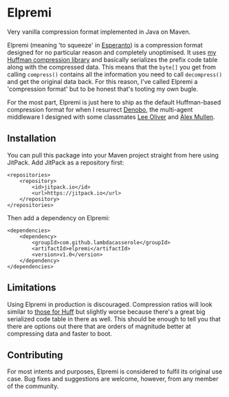 # Elpremi
Very vanilla compression format implemented in Java on Maven.

Elpremi (meaning 'to squeeze' in [Esperanto](https://en.wikipedia.org/wiki/Esperanto)) is a compression format designed for no particular reason and completely unoptimised. It uses [my Huffman compression library](https://github.com/lambdacasserole/huff) and basically serializes the prefix code table along with the compressed data. This means that the `byte[]` you get from calling `compress()` contains all the information you need to call `decompress()` and get the original data back. For this reason, I've called Elpremi a 'compression format' but to be honest that's tooting my own bugle.

For the most part, Elpremi is just here to ship as the default Huffman-based compression format for when I resurrect [Denobo](https://github.com/lambdacasserole/denobo), the multi-agent middleware I designed with some classmates [Lee Oliver](https://github.com/Odyssic) and [Alex Mullen](https://github.com/AlexMullen).

## Installation
You can pull this package into your Maven project straight from here using JitPack. Add JitPack as a repository first:

```
<repositories>
    <repository>
        <id>jitpack.io</id>
        <url>https://jitpack.io</url>
    </repository>
</repositories>
```

Then add a dependency on Elpremi:

```
<dependencies>
    <dependency>
        <groupId>com.github.lambdacasserole</groupId>
        <artifactId>elpremi</artifactId>
        <version>v1.0</version>
    </dependency>
</dependencies>
```

## Limitations
Using Elpremi in production is discouraged. Compression ratios will look similar to [those for Huff](https://github.com/lambdacasserole/huff) but slightly worse because there's a great big serialized code table in there as well. This should be enough to tell you that there are options out there that are orders of magnitude better at compressing data and faster to boot.

## Contributing
For most intents and purposes, Elpremi is considered to fulfil its original use case. Bug fixes and suggestions are welcome, however, from any member of the community.
